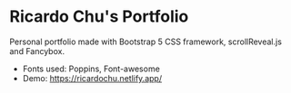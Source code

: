 # Ricardo Chu's Portfolio
Personal portfolio made with Bootstrap 5 CSS framework, scrollReveal.js and Fancybox.

* Fonts used: Poppins, Font-awesome
* Demo: https://ricardochu.netlify.app/
